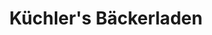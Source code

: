 ---
title: "Küchler's Bäckerladen"
url: /moerfelden-walldorf/kuechlers-baeckerladen/
shop: Bäckerei
---